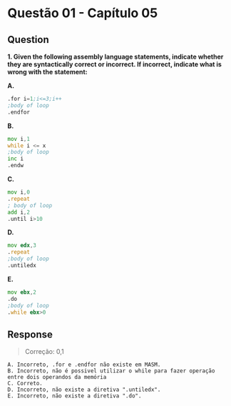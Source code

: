 # Questão 01 - Capítulo 05

## Question

**<p>1. Given the following assembly language statements, indicate whether they are syntactically correct or incorrect. If incorrect, indicate what is wrong with the statement:</p>**

**A.**
 ```asm
.for i=1;i<=3;i++
;body of loop
.endfor
```
**B.**
 ```asm
mov i,1
while i <= x
;body of loop
inc i
.endw
```
**C.**
 ```asm
mov i,0
.repeat
; body of loop
add i,2
.until i>10
```
**D.**
 ```asm
mov edx,3
.repeat
;body of loop
.untiledx
```
**E.**
 ```asm
mov ebx,2
.do
;body of loop
.while ebx>0
```

## Response

> Correção: 0,1 

```
A. Incorreto, .for e .endfor não existe em MASM.
B. Incorreto, não é possivel utilizar o while para fazer operação entre dois operandos da memória
C. Correto.
D. Incorreto, não existe a diretiva ".untiledx".
E. Incorreto, não existe a diretiva ".do".
```

